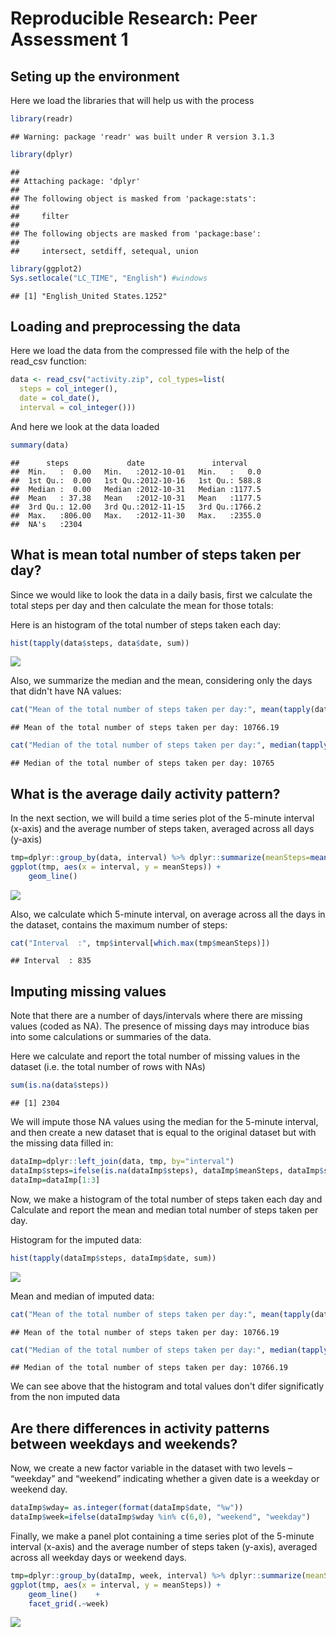# Reproducible Research: Peer Assessment 1
## Seting up the environment
Here we load the libraries that will help us with the process

```r
library(readr)
```

```
## Warning: package 'readr' was built under R version 3.1.3
```

```r
library(dplyr)
```

```
## 
## Attaching package: 'dplyr'
## 
## The following object is masked from 'package:stats':
## 
##     filter
## 
## The following objects are masked from 'package:base':
## 
##     intersect, setdiff, setequal, union
```

```r
library(ggplot2)
Sys.setlocale("LC_TIME", "English") #windows
```

```
## [1] "English_United States.1252"
```


## Loading and preprocessing the data

Here we load the data from the compressed file with the help of the read_csv function:

```r
data <- read_csv("activity.zip", col_types=list(
  steps = col_integer(),
  date = col_date(),
  interval = col_integer()))
```


And here we look at the data loaded

```r
summary(data)
```

```
##      steps             date               interval     
##  Min.   :  0.00   Min.   :2012-10-01   Min.   :   0.0  
##  1st Qu.:  0.00   1st Qu.:2012-10-16   1st Qu.: 588.8  
##  Median :  0.00   Median :2012-10-31   Median :1177.5  
##  Mean   : 37.38   Mean   :2012-10-31   Mean   :1177.5  
##  3rd Qu.: 12.00   3rd Qu.:2012-11-15   3rd Qu.:1766.2  
##  Max.   :806.00   Max.   :2012-11-30   Max.   :2355.0  
##  NA's   :2304
```


## What is mean total number of steps taken per day?

Since we would like to look the data in a daily basis, first we calculate the total steps per day and then calculate the mean for those totals:

Here is an histogram of the total number of steps taken each day:

```r
hist(tapply(data$steps, data$date, sum))
```

![](PA1_template_files/figure-html/unnamed-chunk-4-1.png) 


Also, we summarize the median and the mean, considering only the days that didn't have NA values:

```r
cat("Mean of the total number of steps taken per day:", mean(tapply(data$steps, data$date, sum), na.rm=TRUE))
```

```
## Mean of the total number of steps taken per day: 10766.19
```

```r
cat("Median of the total number of steps taken per day:", median(tapply(data$steps, data$date, sum), na.rm=TRUE))
```

```
## Median of the total number of steps taken per day: 10765
```


## What is the average daily activity pattern?

In the next section, we will build a time series plot of the 5-minute interval (x-axis) and the average number of steps taken, averaged across all days (y-axis)

```r
tmp=dplyr::group_by(data, interval) %>% dplyr::summarize(meanSteps=mean(steps, na.rm=T))
ggplot(tmp, aes(x = interval, y = meanSteps)) + 
    geom_line() 
```

![](PA1_template_files/figure-html/unnamed-chunk-6-1.png) 


Also, we calculate which 5-minute interval, on average across all the days in the dataset, contains the maximum number of steps:

```r
cat("Interval  :", tmp$interval[which.max(tmp$meanSteps)])
```

```
## Interval  : 835
```


## Imputing missing values

Note that there are a number of days/intervals where there are missing values (coded as NA). The presence of missing days may introduce bias into some calculations or summaries of the data.

Here we calculate and report the total number of missing values in the dataset (i.e. the total number of rows with NAs)

```r
sum(is.na(data$steps))
```

```
## [1] 2304
```


We will impute those NA values using the median for the 5-minute interval, and then create a new dataset that is equal to the original dataset but with the missing data filled in:

```r
dataImp=dplyr::left_join(data, tmp, by="interval")
dataImp$steps=ifelse(is.na(dataImp$steps), dataImp$meanSteps, dataImp$steps)
dataImp=dataImp[1:3]
```


Now, we make a histogram of the total number of steps taken each day and Calculate and report the mean and median total number of steps taken per day.

Histogram for the imputed data:

```r
hist(tapply(dataImp$steps, dataImp$date, sum))
```

![](PA1_template_files/figure-html/unnamed-chunk-10-1.png) 


Mean and median of imputed data:

```r
cat("Mean of the total number of steps taken per day:", mean(tapply(dataImp$steps, data$date, sum)))
```

```
## Mean of the total number of steps taken per day: 10766.19
```

```r
cat("Median of the total number of steps taken per day:", median(tapply(dataImp$steps, data$date, sum)))
```

```
## Median of the total number of steps taken per day: 10766.19
```


We can see above that the histogram and total values don't difer significatly from the non imputed data


## Are there differences in activity patterns between weekdays and weekends?

Now, we create a new factor variable in the dataset with two levels – “weekday” and “weekend” indicating whether a given date is a weekday or weekend day.

```r
dataImp$wday= as.integer(format(dataImp$date, "%w"))
dataImp$week=ifelse(dataImp$wday %in% c(6,0), "weekend", "weekday")
```


Finally, we make a panel plot containing a time series plot of the 5-minute interval (x-axis) and the average number of steps taken (y-axis), averaged across all weekday days or weekend days.

```r
tmp=dplyr::group_by(dataImp, week, interval) %>% dplyr::summarize(meanSteps=mean(steps))
ggplot(tmp, aes(x = interval, y = meanSteps)) + 
    geom_line()    + 
    facet_grid(.~week)
```

![](PA1_template_files/figure-html/unnamed-chunk-13-1.png) 
